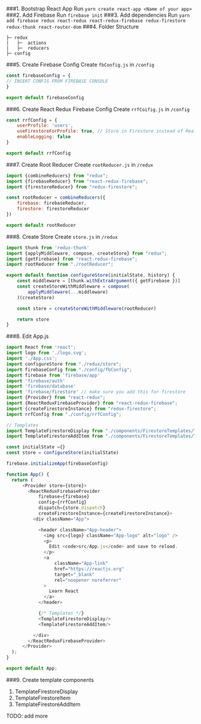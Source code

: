 ###1. Bootstrap React App
Run `yarn create react-app <Name of your app>`
###2. Add Firebase
Run `firebase init`
###3. Add dependencies
Run `yarn add firebase redux react-redux react-redux-firebase redux-firestore redux-thunk react-router-dom`
###4. Folder Structure
```
├─ redux
|   ├─  actions
|   ├─  reducers
├─ config
```
###5. Create Firebase Config
Create `fbConfig.js` in `/config`
```javascript
const firebaseConfig = {
// INSERT CONFIG FROM FIREBASE CONSOLE
}

export default firebaseConfig
```
###6. Create React Redux Firebase Config
Create `rrfCoifig.js` in `/config`
```javascript
const rrfConfig = {
    userProfile: 'users',
    useFirestoreForProfile: true, // Store in Firestore instead of Real Time DB
    enableLogging: false
}

export default rrfConfig
```
###7. Create Root Reducer
Create `rootReducer.js` in `/redux`
```javascript
import {combineReducers} from "redux";
import {firebaseReducer} from "react-redux-firebase";
import {firestoreReducer} from "redux-firestore";

const rootReducer = combineReducers({
    firebase: firebaseReducer,
    firestore: firestoreReducer
})

export default rootReducer
```
###8. Create Store
Create `store.js` in `/redux`
```javascript
import thunk from 'redux-thunk'
import {applyMiddleware, compose, createStore} from "redux";
import {getFirebase} from "react-redux-firebase";
import rootReducer from "./rootReducer";

export default function configureStore(initialState, history) {
    const middleware = [thunk.withExtraArgument({ getFirebase })]
    const createStoreWithMiddleware = compose(
        applyMiddleware(...middleware)
    )(createStore)

    const store = createStoreWithMiddleware(rootReducer)

    return store
}
```
###8. Edit App.js
```javascript
import React from 'react';
import logo from './logo.svg';
import './App.css';
import configureStore from "./redux/store";
import firebaseConfig from "./config/fbConfig";
import firebase from 'firebase/app'
import 'firebase/auth'
import 'firebase/database'
import 'firebase/firestore' // make sure you add this for firestore
import {Provider} from "react-redux";
import {ReactReduxFirebaseProvider} from "react-redux-firebase";
import {createFirestoreInstance} from "redux-firestore";
import rrfConfig from "./config/rrfConfig";

// Templates
import TemplateFirestoreDisplay from "./components/FirestoreTemplates/TemplateFirestoreDisplay";
import TemplateFirestoreAddItem from "./components/FirestoreTemplates/TemplateFirestoreAddItem";

const initialState ={}
const store = configureStore(initialState)

firebase.initializeApp(firebaseConfig)

function App() {
  return (
      <Provider store={store}>
        <ReactReduxFirebaseProvider
            firebase={firebase}
            config={rrfConfig}
            dispatch={store.dispatch}
            createFirestoreInstance={createFirestoreInstance}>
          <div className="App">

            <header className="App-header">
              <img src={logo} className="App-logo" alt="logo" />
              <p>
                Edit <code>src/App.js</code> and save to reload.
              </p>
              <a
                  className="App-link"
                  href="https://reactjs.org"
                  target="_blank"
                  rel="noopener noreferrer"
              >
                Learn React
              </a>
            </header>

            {/* Templates */}
            <TemplateFirestoreDisplay/>
            <TemplateFirestoreAddItem/>

          </div>
        </ReactReduxFirebaseProvider>
      </Provider>
  );
}

export default App;

```
###9. Create template components
1. TemplateFirestoreDisplay
2. TemplateFirestoreItem
3. TemplateFirestoreAddItem

TODO: add more